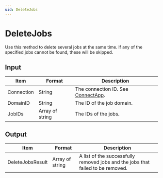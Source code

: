 ```yaml
---
uid: DeleteJobs
---
```


# DeleteJobs

Use this method to delete several jobs at the same time. If any of the specified jobs cannot be found, these will be skipped.

## Input

| Item       | Format          | Description                                          |
|------------|-----------------|------------------------------------------------------|
| Connection | String          | The connection ID. See [ConnectApp](xref:ConnectApp). |
| DomainID   | String          | The ID of the job domain.                            |
| JobIDs     | Array of string | The IDs of the jobs.                                 |

## Output

| Item             | Format          | Description                                                                     |
|------------------|-----------------|---------------------------------------------------------------------------------|
| DeleteJobsResult | Array of string | A list of the successfully removed jobs and the jobs that failed to be removed. |
